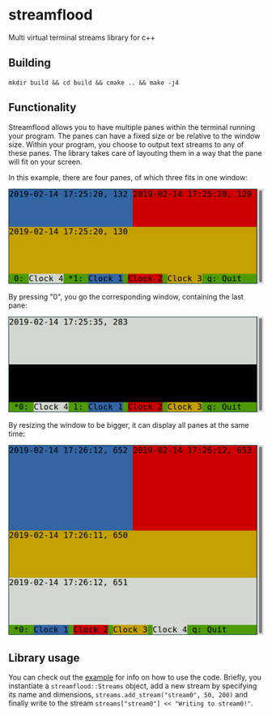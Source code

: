# streamflood

Multi virtual terminal streams library for c++

## Building

```
mkdir build && cd build && cmake .. && make -j4
```

## Functionality

Streamflood allows you to have multiple panes within the terminal running your program.
The panes can have a fixed size or be relative to the window size. Within your program,
you choose to output text streams to any of these panes. The library takes care of
layouting them in a way that the pane will fit on your screen.

In this example, there are four panes, of which three fits in one window:

![Smaller pane 1](https://github.com/nilsbore/streamflood/blob/master/docs/pane_1.png)

By pressing "0", you go the corresponding window, containing the last pane:

![Smaller pane 0](https://github.com/nilsbore/streamflood/blob/master/docs/pane_0.png)

By resizing the window to be bigger, it can display all panes at the same time:

![Larger pane with all](https://github.com/nilsbore/streamflood/blob/master/docs/pane_all.png)

## Library usage

You can check out the [example](https://github.com/nilsbore/streamflood/blob/master/example/clock_streams.cpp)
for info on how to use the code. Briefly, you instantiate a `streamflood::Streams` object,
add a new stream by specifying its name and dimensions, `streams.add_stream("stream0", 50, 200)`
and finally write to the stream `streams["stream0"] << "Writing to stream0!"`.
